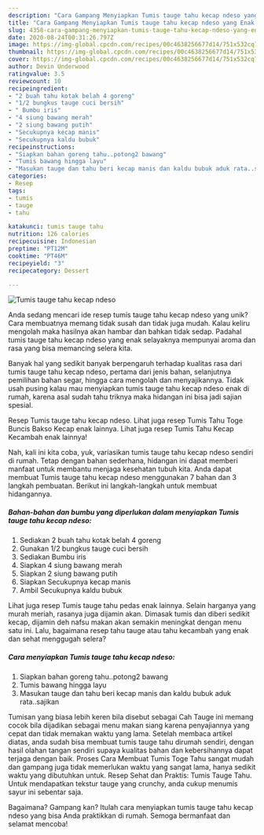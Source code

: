 ```yaml
---
description: "Cara Gampang Menyiapkan Tumis tauge tahu kecap ndeso yang Enak Banget"
title: "Cara Gampang Menyiapkan Tumis tauge tahu kecap ndeso yang Enak Banget"
slug: 4358-cara-gampang-menyiapkan-tumis-tauge-tahu-kecap-ndeso-yang-enak-banget
date: 2020-08-24T00:31:26.797Z
image: https://img-global.cpcdn.com/recipes/00c4638256677d14/751x532cq70/tumis-tauge-tahu-kecap-ndeso-foto-resep-utama.jpg
thumbnail: https://img-global.cpcdn.com/recipes/00c4638256677d14/751x532cq70/tumis-tauge-tahu-kecap-ndeso-foto-resep-utama.jpg
cover: https://img-global.cpcdn.com/recipes/00c4638256677d14/751x532cq70/tumis-tauge-tahu-kecap-ndeso-foto-resep-utama.jpg
author: Devin Underwood
ratingvalue: 3.5
reviewcount: 10
recipeingredient:
- "2 buah tahu kotak belah 4 goreng"
- "1/2 bungkus tauge cuci bersih"
- " Bumbu iris"
- "4 siung bawang merah"
- "2 siung bawang putih"
- "Secukupnya kecap manis"
- "Secukupnya kaldu bubuk"
recipeinstructions:
- "Siapkan bahan goreng tahu..potong2 bawang"
- "Tumis bawang hingga layu"
- "Masukan tauge dan tahu beri kecap manis dan kaldu bubuk aduk rata..sajikan"
categories:
- Resep
tags:
- tumis
- tauge
- tahu

katakunci: tumis tauge tahu 
nutrition: 126 calories
recipecuisine: Indonesian
preptime: "PT12M"
cooktime: "PT46M"
recipeyield: "3"
recipecategory: Dessert

---
```



![Tumis tauge tahu kecap ndeso](https://img-global.cpcdn.com/recipes/00c4638256677d14/751x532cq70/tumis-tauge-tahu-kecap-ndeso-foto-resep-utama.jpg)

Anda sedang mencari ide resep tumis tauge tahu kecap ndeso yang unik? Cara membuatnya memang tidak susah dan tidak juga mudah. Kalau keliru mengolah maka hasilnya akan hambar dan bahkan tidak sedap. Padahal tumis tauge tahu kecap ndeso yang enak selayaknya mempunyai aroma dan rasa yang bisa memancing selera kita.

Banyak hal yang sedikit banyak berpengaruh terhadap kualitas rasa dari tumis tauge tahu kecap ndeso, pertama dari jenis bahan, selanjutnya pemilihan bahan segar, hingga cara mengolah dan menyajikannya. Tidak usah pusing kalau mau menyiapkan tumis tauge tahu kecap ndeso enak di rumah, karena asal sudah tahu triknya maka hidangan ini bisa jadi sajian spesial.

Resep Tumis tauge tahu kecap ndeso. Lihat juga resep Tumis Tahu Toge Buncis Bakso Kecap enak lainnya. Lihat juga resep Tumis Tahu Kecap Kecambah enak lainnya!


Nah, kali ini kita coba, yuk, variasikan tumis tauge tahu kecap ndeso sendiri di rumah. Tetap dengan bahan sederhana, hidangan ini dapat memberi manfaat untuk membantu menjaga kesehatan tubuh kita. Anda dapat membuat Tumis tauge tahu kecap ndeso menggunakan 7 bahan dan 3 langkah pembuatan. Berikut ini langkah-langkah untuk membuat hidangannya.

<!--inarticleads1-->

##### Bahan-bahan dan bumbu yang diperlukan dalam menyiapkan Tumis tauge tahu kecap ndeso:

1. Sediakan 2 buah tahu kotak belah 4 goreng
1. Gunakan 1/2 bungkus tauge cuci bersih
1. Sediakan  Bumbu iris
1. Siapkan 4 siung bawang merah
1. Siapkan 2 siung bawang putih
1. Siapkan Secukupnya kecap manis
1. Ambil Secukupnya kaldu bubuk


Lihat juga resep Tumis tauge tahu pedas enak lainnya. Selain harganya yang murah meriah, rasanya juga dijamin akan. Dimasak tumis dan diberi sedikit kecap, dijamin deh nafsu makan akan semakin meningkat dengan menu satu ini. Lalu, bagaimana resep tahu tauge atau tahu kecambah yang enak dan sehat menggugah selera? 

<!--inarticleads2-->

##### Cara menyiapkan Tumis tauge tahu kecap ndeso:

1. Siapkan bahan goreng tahu..potong2 bawang
1. Tumis bawang hingga layu
1. Masukan tauge dan tahu beri kecap manis dan kaldu bubuk aduk rata..sajikan


Tumisan yang biasa lebih keren bila disebut sebagai Cah Tauge ini memang cocok bila dijadikan sebagai menu makan siang karena penyajiannya yang cepat dan tidak memakan waktu yang lama. Setelah membaca artikel diatas, anda sudah bisa membuat tumis tauge tahu dirumah sendiri, dengan hasil olahan tangan sendiri supaya kualitas bahan dan kebersihannya dapat terjaga dengan baik. Proses Cara Membuat Tumis Toge Tahu sangat mudah dan gampang juga tidak memerlukan waktu yang sangat lama, hanya sedikit waktu yang dibutuhkan untuk. Resep Sehat dan Praktis: Tumis Tauge Tahu. Untuk mendapatkan tekstur tauge yang crunchy, anda cukup menumis sayur ini sebentar saja. 

Bagaimana? Gampang kan? Itulah cara menyiapkan tumis tauge tahu kecap ndeso yang bisa Anda praktikkan di rumah. Semoga bermanfaat dan selamat mencoba!
